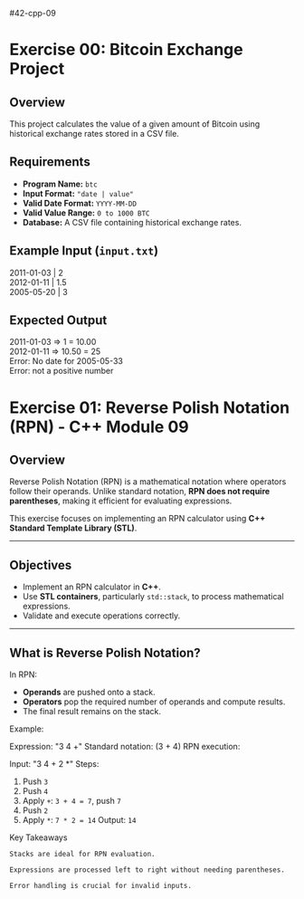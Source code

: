 #42-cpp-09

# Exercise 00: Bitcoin Exchange Project

## Overview
This project calculates the value of a given amount of Bitcoin using historical exchange rates stored in a CSV file.

## Requirements
- **Program Name:** `btc`
- **Input Format:** `"date | value"`
- **Valid Date Format:** `YYYY-MM-DD`
- **Valid Value Range:** `0 to 1000 BTC`
- **Database:** A CSV file containing historical exchange rates.

## Example Input (`input.txt`)
2011-01-03 | 2 <br/>
2012-01-11 | 1.5 <br/>
2005-05-20 | 3 <br/>

## Expected Output
2011-01-03 => 1 = 10.00 <br/>
2012-01-11 => 10.50 = 25 <br/>
Error: No date for 2005-05-33 <br/>
Error: not a positive number <br/>


# **Exercise 01: Reverse Polish Notation (RPN) - C++ Module 09**

## **Overview**
Reverse Polish Notation (RPN) is a mathematical notation where operators follow their operands. Unlike standard notation, **RPN does not require parentheses**, making it efficient for evaluating expressions.

This exercise focuses on implementing an RPN calculator using **C++ Standard Template Library (STL)**.

---

## **Objectives**
- Implement an RPN calculator in **C++**.
- Use **STL containers**, particularly `std::stack`, to process mathematical expressions.
- Validate and execute operations correctly.

---

## **What is Reverse Polish Notation?**
In RPN:
- **Operands** are pushed onto a stack.
- **Operators** pop the required number of operands and compute results.
- The final result remains on the stack.

Example:

Expression: "3 4 +" Standard notation: (3 + 4) RPN execution:

Input: "3 4 + 2 *"
Steps:
1. Push `3`
2. Push `4`
3. Apply `+`: `3 + 4 = 7`, push `7`
4. Push `2`
5. Apply `*`: `7 * 2 = 14`
Output: `14`

Key Takeaways

    Stacks are ideal for RPN evaluation.

    Expressions are processed left to right without needing parentheses.

    Error handling is crucial for invalid inputs.
